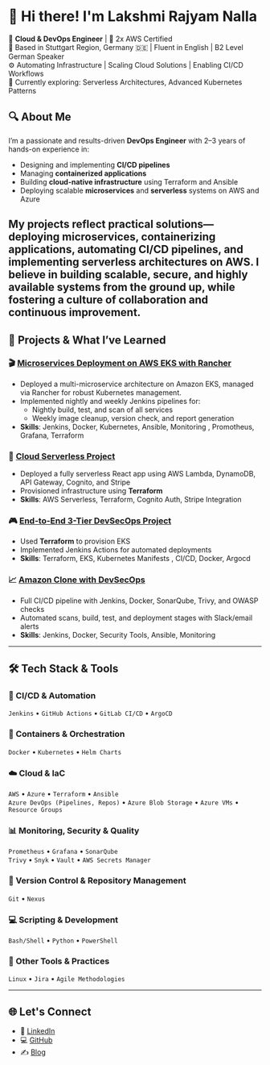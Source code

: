 # 👋 Hi there! I'm Lakshmi Rajyam Nalla


🎯 **Cloud & DevOps Engineer** | 🏅 2x AWS Certified  
📍 Based in Stuttgart Region, Germany 🇩🇪 | Fluent in English | B2 Level German Speaker  
⚙️ Automating Infrastructure | Scaling Cloud Solutions | Enabling CI/CD Workflows  
🔄 Currently exploring: Serverless Architectures, Advanced Kubernetes Patterns

## 🔍 About Me

I’m a passionate and results-driven **DevOps Engineer** with 2–3 years of hands-on experience in:

- Designing and implementing **CI/CD pipelines**
- Managing **containerized applications**
- Building **cloud-native infrastructure** using Terraform and Ansible
- Deploying scalable **microservices** and **serverless** systems on AWS and Azure

My projects reflect practical solutions—deploying microservices, containerizing applications, automating CI/CD pipelines, and implementing serverless architectures on AWS. I believe in building scalable, secure, and highly available systems from the ground up, while fostering a culture of collaboration and continuous improvement.
---

## 🔨 Projects & What I’ve Learned

### 🎬 [Microservices Deployment on AWS EKS with Rancher](https://github.com/Nalla06/Microservices-deploy-EKS-Rancher.git)
- Deployed a multi-microservice architecture on Amazon EKS, managed via Rancher for robust Kubernetes management.
- Implemented nightly and weekly Jenkins pipelines for:
    - Nightly build, test, and scan of all services
    - Weekly image cleanup, version check, and report generation
- **Skills**: Jenkins, Docker, Kubernetes, Ansible, Monitoring , Promotheus, Grafana, Terraform

### 🛒 [ Cloud Serverless Project](https://github.com/Nalla06/Cloud-Serverless-Project-Terraform.git)
- Deployed a fully serverless React app using AWS Lambda, DynamoDB, API Gateway, Cognito, and Stripe
- Provisioned infrastructure using **Terraform**
- **Skills**: AWS Serverless, Terraform, Cognito Auth, Stripe Integration

### 🎮 [End-to-End 3-Tier DevSecOps Project](https://github.com/Nalla06/End-to-End-3-tier-DevSecops-Project.git)
- Used **Terraform** to provision EKS
- Implemented Jenkins Actions for automated deployments
- **Skills**: Terraform, EKS, Kubernetes Manifests , CI/CD, Docker, Argocd

### 📈 [Amazon Clone with DevSecOps](https://github.com/Nalla06/amazon-clone-cicd-argo.git)
- Full CI/CD pipeline with Jenkins, Docker, SonarQube, Trivy, and OWASP checks
- Automated scans, build, test, and deployment stages with Slack/email alerts
- **Skills**: Jenkins, Docker, Security Tools, Ansible, Monitoring

---

## 🛠️ Tech Stack & Tools

### 🚀 CI/CD & Automation
`Jenkins` • `GitHub Actions` • `GitLab CI/CD` • `ArgoCD`

### 🐳 Containers & Orchestration
`Docker` • `Kubernetes` • `Helm Charts`

### ☁️ Cloud & IaC
`AWS` • `Azure` • `Terraform` • `Ansible`  
`Azure DevOps (Pipelines, Repos)` • `Azure Blob Storage` • `Azure VMs` • `Resource Groups`

### 📊 Monitoring, Security & Quality
`Prometheus` • `Grafana` • `SonarQube`  
`Trivy` • `Snyk` • `Vault` • `AWS Secrets Manager`

### 📁 Version Control & Repository Management
`Git` • `Nexus`

### 💻 Scripting & Development
`Bash/Shell` • `Python` • `PowerShell`

### 🔧 Other Tools & Practices
`Linux` • `Jira` • `Agile Methodologies`

---


## 🌐 Let's Connect

- 💼 [LinkedIn](https://www.linkedin.com/in/lakshmirajyam-nalla)
- 💻 [GitHub]( https://github.com/Nalla06)
- ✍️ [Blog](https://blog.nallalakshmirajyam.click)